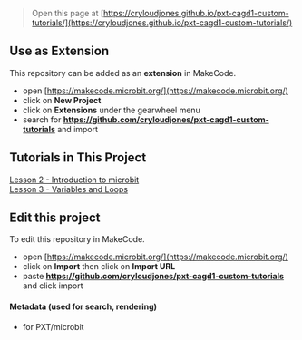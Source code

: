 
> Open this page at [https://cryloudjones.github.io/pxt-cagd1-custom-tutorials/](https://cryloudjones.github.io/pxt-cagd1-custom-tutorials/)

## Use as Extension

This repository can be added as an **extension** in MakeCode.

* open [https://makecode.microbit.org/](https://makecode.microbit.org/)
* click on **New Project**
* click on **Extensions** under the gearwheel menu
* search for **https://github.com/cryloudjones/pxt-cagd1-custom-tutorials** and import

## Tutorials in This Project

[Lesson 2 - Introduction to microbit](https://makecode.microbit.org/#tutorial:github:cryloudjones/pxt-cagd1-custom-tutorials/l2-introduction-to-microbit)  
[Lesson 3 - Variables and Loops](https://makecode.microbit.org/#tutorial:github:cryloudjones/pxt-cagd1-custom-tutorials/l3-variables-and-loops)

## Edit this project

To edit this repository in MakeCode.

* open [https://makecode.microbit.org/](https://makecode.microbit.org/)
* click on **Import** then click on **Import URL**
* paste **https://github.com/cryloudjones/pxt-cagd1-custom-tutorials** and click import

#### Metadata (used for search, rendering)

* for PXT/microbit
<script src="https://makecode.com/gh-pages-embed.js"></script><script>makeCodeRender("{{ site.makecode.home_url }}", "{{ site.github.owner_name }}/{{ site.github.repository_name }}");</script>
